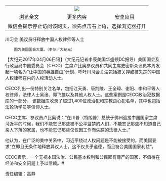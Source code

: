 

<table>
  <tr>
    <td align="center" colspan="3">
      <a href="https://github.com/ogate/ogate/blob/master/README.md"><img src="https://cloud.githubusercontent.com/assets/11880933/13434984/f430fae2-e012-11e5-814f-c2df1e82b247.jpg"/></a>
    </td>
  </tr>
  <tr>
    <td align="center">
      <a href="https://s3.ap-south-1.amazonaws.com/ogatem/oGate.htm?c816180&from=oNote">浏览全文</a>
    </td>
    <td align="center">
      <a href="https://s3.ap-south-1.amazonaws.com/ogatem/oGate.htm?from=oNote">更多内容</a>
    </td>
    <td align="center">
      <a href="https://raw.githubusercontent.com/ogate/up/master/ogate.apk">安卓应用</a>
    </td>
  </tr>
  <tr>
    <td align="center" colspan="3">
      微信会提示停止访问该网页，须先点击右上角，选择浏览器打开
    </td>
  </tr>
</table>    



川习会 美议员吁释放中国人权律师等人士






        图为美国国会大厦。（李莎／大纪元）  

【大纪元2017年04月06日讯】（大纪元记者李辰美国华盛顿DC报导）美国国会及行政当局中国委员会（CECC）主席卢比奥参议员和共同主席史密斯众议员本周发起一项名为“让中国的英雄自由”计划，呼吁川习会关注包括被关押或被失踪的中国人权律师在内的人权活动人士。


CECC列出一份特别关注名单，包括江天勇、唐荆陵、王全璋、谢阳、李和平等人权律师，法律人士吴淦、郭飞雄以及其他人权人士。这些案例是CECC政治犯数据库的一部分， 该数据库收录了超过1,400位政治犯和宗教良心犯名单，其中也包括法轮功学员等信仰人士。


CECC主席、参议员卢比奥说：“在川普（特朗普）总统于佛州迎接中国国家主席习近平的时候，我们不能忘记那些被不公平监禁的人们，不能忘记那些不知道自己亲人下落的家属，也不能忘记那些仅仅因工作而失踪的法律人士。”


他认为，在广泛的美中关系中，习近平绕过人权问题是不能被接受的，而美国要求“立即且无条件地释放异议人士，这不仅关乎道德，而且符合美国国家利益”。


CECC表示，一个无视本国法治、公民基本权利和公民固有尊严的国家，不值得在经济和安全问题上予以信赖。#


责任编辑：高静



